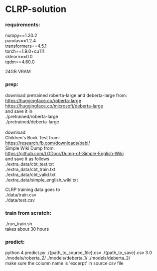 # CLRP-solution
### requirements:
numpy==1.20.2 \
pandas==1.2.4 \
transformers==4.5.1 \
torch==1.9.0+cu111 \
sklearn==0.0 \
tqdm==4.60.0

24GB VRAM

### prep:
download pretrained roberta-large and deberta-large from: \
https://huggingface.co/roberta-large \
https://huggingface.co/microsoft/deberta-large \
and save it in \
./pretrained/roberta-large\
./pretrained/deberta-large
<br/><br/>
download \
Children's Book Test from: \
https://research.fb.com/downloads/babi/ \
Simple Wiki Dump from: \
https://github.com/LGDoor/Dump-of-Simple-English-Wiki \
and save it as follows \
./extra_data/cbt_test.txt \
./extra_data/cbt_train.txt \
./extra_data/cbt_valid.txt \
./extra_data/simple_english_wiki.txt

CLRP training data goes to \
./data/train.csv \
./data/test.csv

### train from scratch:
./run_train.sh \
takes about 30 hours

### predict:
python 4.predict.py ./{path_to_source_file}.csv ./{path_to_save}.csv 3 0 ./models/roberta_2/ ./models/deberta_1/ ./models/deberta_2/ \
make sure the column name is 'excerpt' in source csv file

